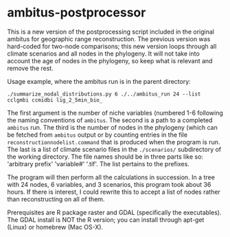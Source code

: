 # ambitus-postprocessor
This is a new version of the postprocessing script included in the original ambitus for geographic range reconstruction. The previous version was hard-coded for two-node comparisons; this new version loops through all climate scenarios and all nodes in the phylogeny. It will not take into account the age of nodes in the phylogeny, so keep what is relevant and remove the rest.

Usage example, where the ambitus run is in the parent directory: 
```
./summarize_nodal_distributions.py 6 ./../ambitus_run 24 --list cclgmbi ccmidbi lig_2_5min_bio_
```

The first argument is the number of niche variables (numbered 1-6 following the naming conventions of `ambitus`. The second is a path to a completed `ambitus` run. The third is the number of nodes in the phylogeny (which can be fetched from `ambitus` output or by counting entries in the file `reconstructionnodelist.command` that is produced when the program is run. The last is a list of climate scenario files in the `./scenarios/` subdirectory of the working directory. The file names should be in three parts like so: 'arbitrary prefix' 'variable#' '.tif'. The list pertains to the prefixes.

The program will then perform all the calculations in succession. In a tree with 24 nodes, 6 variables, and 3 scenarios, this program took about 36 hours. If there is interest, I could rewrite this to accept a list of nodes rather than reconstructing on all of them.

Prerequisites are R package raster and GDAL (specifically the executables). The GDAL install is NOT the R version; you can install through apt-get (Linux) or homebrew (Mac OS-X).
